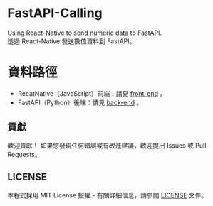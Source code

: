 # FastAPI-Calling
Using React-Native to send numeric data to FastAPI.  
透過 React-Native 發送數值資料到 FastAPI。  
 
# 資料路徑
+ RecatNative（JavaScript）前端：請見 [front-end](front-end) 。
+ FastAPI（Python）後端：請見 [back-end](back-end) 。

## 貢獻
歡迎貢獻！ 如果您發現任何錯誤或有改進建議，歡迎提出 Issues 或 Pull Requests。

## LICENSE
本程式採用 MIT License 授權 - 有關詳細信息，請參閱 [LICENSE](LICENSE) 文件。

